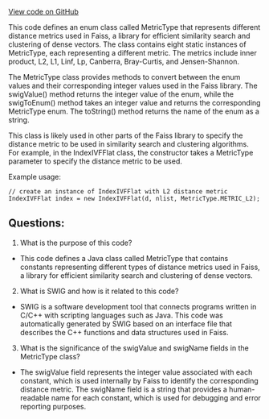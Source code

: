 [View code on GitHub](https://github.com/misbahsy/the-algorithm/ann/src/main/java/com/twitter/ann/faiss/swig/MetricType.java)

This code defines an enum class called MetricType that represents different distance metrics used in Faiss, a library for efficient similarity search and clustering of dense vectors. The class contains eight static instances of MetricType, each representing a different metric. The metrics include inner product, L2, L1, Linf, Lp, Canberra, Bray-Curtis, and Jensen-Shannon. 

The MetricType class provides methods to convert between the enum values and their corresponding integer values used in the Faiss library. The swigValue() method returns the integer value of the enum, while the swigToEnum() method takes an integer value and returns the corresponding MetricType enum. The toString() method returns the name of the enum as a string.

This class is likely used in other parts of the Faiss library to specify the distance metric to be used in similarity search and clustering algorithms. For example, in the IndexIVFFlat class, the constructor takes a MetricType parameter to specify the distance metric to be used. 

Example usage:

```
// create an instance of IndexIVFFlat with L2 distance metric
IndexIVFFlat index = new IndexIVFFlat(d, nlist, MetricType.METRIC_L2);
```
## Questions: 
 1. What is the purpose of this code?
- This code defines a Java class called MetricType that contains constants representing different types of distance metrics used in Faiss, a library for efficient similarity search and clustering of dense vectors.

2. What is SWIG and how is it related to this code?
- SWIG is a software development tool that connects programs written in C/C++ with scripting languages such as Java. This code was automatically generated by SWIG based on an interface file that describes the C++ functions and data structures used in Faiss.

3. What is the significance of the swigValue and swigName fields in the MetricType class?
- The swigValue field represents the integer value associated with each constant, which is used internally by Faiss to identify the corresponding distance metric. The swigName field is a string that provides a human-readable name for each constant, which is used for debugging and error reporting purposes.
